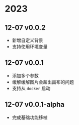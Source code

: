 # 2023

## 12-07 v0.0.2

- 新增自定义背景
- 支持使用环境变量

## 12-07 v0.0.1

- 添加多个参数
- 缓解缓解图片会超出画布的问题
- 支持从 `docker` 启动

## 12-07 v0.0.1-alpha
- 完成基础功能移植